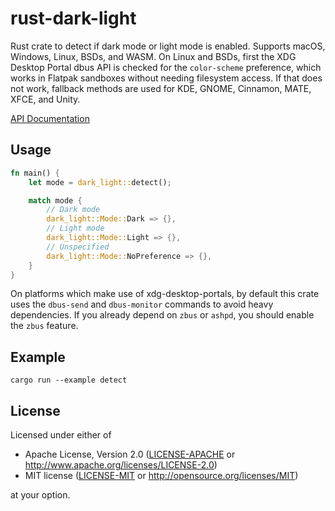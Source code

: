 # rust-dark-light

Rust crate to detect if dark mode or light mode is enabled. Supports macOS, Windows, Linux, BSDs, and WASM. On Linux and BSDs, first the XDG Desktop Portal dbus API is checked for the `color-scheme` preference, which works in Flatpak sandboxes without needing filesystem access. If that does not work, fallback methods are used for KDE, GNOME, Cinnamon, MATE, XFCE, and Unity.

[API Documentation](https://docs.rs/dark-light/)

## Usage

```rust
fn main() {
    let mode = dark_light::detect();

    match mode {
        // Dark mode
        dark_light::Mode::Dark => {},
        // Light mode
        dark_light::Mode::Light => {},
        // Unspecified
        dark_light::Mode::NoPreference => {},
    }
}
```

On platforms which make use of xdg-desktop-portals, by default this crate uses the `dbus-send` and `dbus-monitor` commands to avoid heavy dependencies.
If you already depend on `zbus` or `ashpd`, you should enable the `zbus` feature.

## Example

```
cargo run --example detect
```

## License

Licensed under either of

 * Apache License, Version 2.0 ([LICENSE-APACHE](LICENSE-APACHE) or http://www.apache.org/licenses/LICENSE-2.0)
 * MIT license ([LICENSE-MIT](LICENSE-MIT) or http://opensource.org/licenses/MIT)

at your option.
